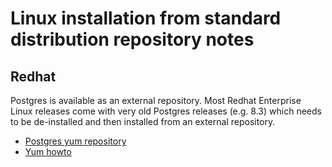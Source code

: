 # Linux installation from standard distribution repository notes

## Redhat

Postgres is available as an external repository. Most Redhat Enterprise Linux releases come with 
very old Postgres releases (e.g. 8.3) which needs to be de-installed and then installed from an 
external repository.

* [Postgres yum repository](http://yum.postgresql.org/)
* [Yum howto](http://yum.postgresql.org/files/PostgreSQL-RPM-Installation-PGDG.pdf)